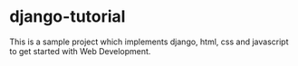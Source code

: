 # django-tutorial
 
This is a sample project which implements django, html, css and javascript to get started with Web Development.
